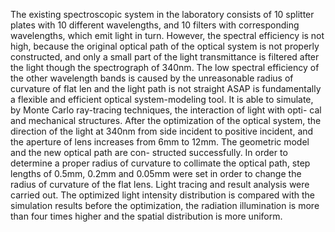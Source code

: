 The existing spectroscopic system in the laboratory consists of 10 splitter plates with 10 different wavelengths, and 10 filters with corresponding wavelengths, which emit light in turn. However, the spectral efficiency is not high, because the original optical path of the optical system is not properly constructed, and only a small part of the light transmittance is filtered after the light though the spectrograph of 340nm. The low spectral efficiency of the other wavelength bands is caused by the unreasonable radius of curvature of flat len and the light path is not straight
ASAP is fundamentally a flexible and efficient optical system-modeling tool. It is able to simulate, by Monte Carlo ray-tracing techniques, the interaction of light with opti- cal and mechanical structures. After the optimization of the optical system, the direction of the light at 340nm from side incident to positive incident, and the aperture of lens increases from 6mm to 12mm. The geometric model and the new optical path are con- structed successfully. In order to determine a proper radius of curvature to collimate the optical path, step lengths of 0.5mm, 0.2mm and 0.05mm were set in order to change the radius of curvature of the flat lens. Light tracing and result analysis were carried out. The optimized light intensity distribution is compared with the simulation results before the optimization, the radiation illumination is more than four times higher and the spatial distribution is more uniform.
